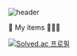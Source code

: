 ![header](https://capsule-render.vercel.app/api?type=shark&color=auto&height=100&section=header&text=my%20ocean&fontSize=40)


🛒 My items
🐢🐳🦐

[![Solved.ac
프로필](http://mazassumnida.wtf/api/v2/generate_badge?boj=zriring)](https://solved.ac/zriring)
